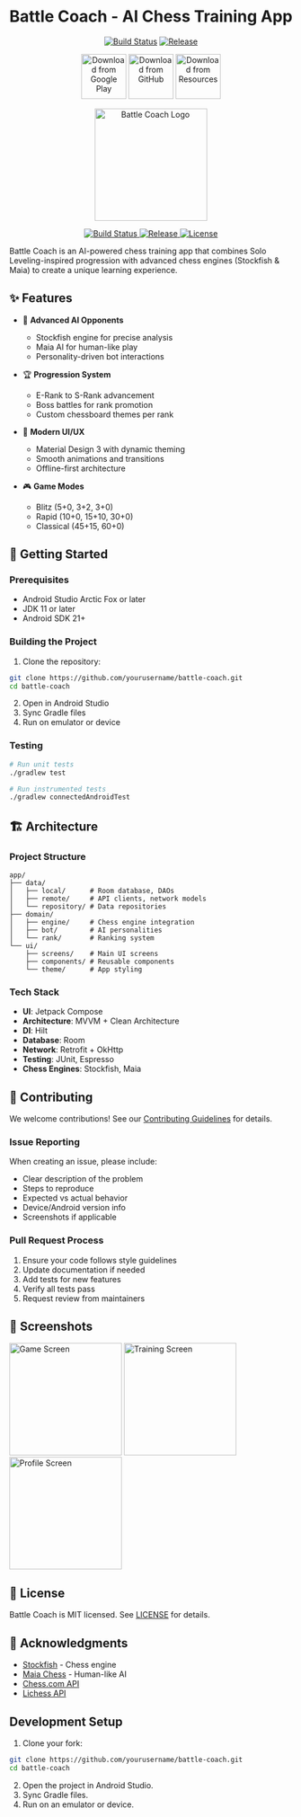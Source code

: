 # Battle Coach - AI Chess Training App

<div align="center">

[![Build Status](https://github.com/yourusername/battle-coach/workflows/Build%20APK/badge.svg)](https://github.com/yourusername/battle-coach/actions)
[![Release](https://img.shields.io/github/v/release/yourusername/battle-coach)](https://github.com/yourusername/battle-coach/releases/latest)

[<img src="https://play.google.com/intl/en_us/badges/images/generic/en_badge_web_generic.png" 
      alt="Download from Google Play" 
      height="80">](https://play.google.com/store/apps/details?id=com.battlecoach)
[<img src="https://raw.githubusercontent.com/yourusername/battle-coach/main/docs/images/github-download-button.png" 
      alt="Download from GitHub" 
      height="80">](https://github.com/yourusername/battle-coach/releases/latest/download/battle-coach-latest.apk)
[<img src="https://raw.githubusercontent.com/yourusername/battle-coach/main/docs/images/github-download-button.png" 
      alt="Download from Resources" 
      height="80">](https://github.com/yourusername/battle-coach/releases/download/latest/battle-coach-latest.apk)
</div>

<p align="center">
  <img src="docs/images/logo.png" width="200" alt="Battle Coach Logo">
</p>

<p align="center">
  <a href="https://github.com/yourusername/battle-coach/actions">
    <img src="https://github.com/yourusername/battle-coach/workflows/Build%20APK/badge.svg" alt="Build Status">
  </a>
  <a href="https://github.com/yourusername/battle-coach/releases/latest">
    <img src="https://img.shields.io/github/v/release/yourusername/battle-coach" alt="Release">
  </a>
  <a href="LICENSE">
    <img src="https://img.shields.io/github/license/yourusername/battle-coach" alt="License">
  </a>
</p>

Battle Coach is an AI-powered chess training app that combines Solo Leveling-inspired progression with advanced chess engines (Stockfish & Maia) to create a unique learning experience.

## ✨ Features

- 🤖 **Advanced AI Opponents**
  - Stockfish engine for precise analysis
  - Maia AI for human-like play
  - Personality-driven bot interactions

- 🏆 **Progression System**
  - E-Rank to S-Rank advancement
  - Boss battles for rank promotion
  - Custom chessboard themes per rank

- 📱 **Modern UI/UX**
  - Material Design 3 with dynamic theming
  - Smooth animations and transitions
  - Offline-first architecture

- 🎮 **Game Modes**
  - Blitz (5+0, 3+2, 3+0)
  - Rapid (10+0, 15+10, 30+0)
  - Classical (45+15, 60+0)

## 🚀 Getting Started

### Prerequisites
- Android Studio Arctic Fox or later
- JDK 11 or later
- Android SDK 21+

### Building the Project
1. Clone the repository: 
```bash
git clone https://github.com/yourusername/battle-coach.git
cd battle-coach
```

2. Open in Android Studio
3. Sync Gradle files
4. Run on emulator or device

### Testing
```bash
# Run unit tests
./gradlew test

# Run instrumented tests
./gradlew connectedAndroidTest
```

## 🏗️ Architecture

### Project Structure
```
app/
├── data/
│   ├── local/      # Room database, DAOs
│   ├── remote/     # API clients, network models
│   └── repository/ # Data repositories
├── domain/
│   ├── engine/     # Chess engine integration
│   ├── bot/        # AI personalities
│   └── rank/       # Ranking system
└── ui/
    ├── screens/    # Main UI screens
    ├── components/ # Reusable components
    └── theme/      # App styling
```

### Tech Stack
- **UI**: Jetpack Compose
- **Architecture**: MVVM + Clean Architecture
- **DI**: Hilt
- **Database**: Room
- **Network**: Retrofit + OkHttp
- **Testing**: JUnit, Espresso
- **Chess Engines**: Stockfish, Maia

## 🤝 Contributing

We welcome contributions! See our [Contributing Guidelines](CONTRIBUTING.md) for details.

### Issue Reporting

When creating an issue, please include:

- Clear description of the problem
- Steps to reproduce
- Expected vs actual behavior
- Device/Android version info
- Screenshots if applicable

### Pull Request Process

1. Ensure your code follows style guidelines
2. Update documentation if needed
3. Add tests for new features
4. Verify all tests pass
5. Request review from maintainers

## 📱 Screenshots

<p float="left">
  <img src="docs/images/screenshot-1.png" width="200" alt="Game Screen">
  <img src="docs/images/screenshot-2.png" width="200" alt="Training Screen">
  <img src="docs/images/screenshot-3.png" width="200" alt="Profile Screen">
</p>

## 📄 License

Battle Coach is MIT licensed. See [LICENSE](LICENSE) for details.

## 🙏 Acknowledgments

- [Stockfish](https://stockfishchess.org/) - Chess engine
- [Maia Chess](https://maiachess.com/) - Human-like AI
- [Chess.com API](https://www.chess.com/news/view/published-data-api)
- [Lichess API](https://lichess.org/api)

## Development Setup

1. Clone your fork:
```bash
git clone https://github.com/yourusername/battle-coach.git
cd battle-coach
```

2. Open the project in Android Studio.
3. Sync Gradle files.
4. Run on an emulator or device.